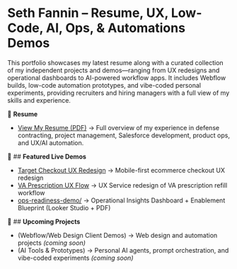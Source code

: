 # Seth Fannin – Resume, UX, Low-Code, AI, Ops, & Automations Demos

This portfolio showcases my latest resume along with a curated collection of my independent projects and demos—ranging from UX redesigns and operational dashboards to AI-powered workflow apps. It includes Webflow builds, low-code automation prototypes, and vibe-coded personal experiments, providing recruiters and hiring managers with a full view of my skills and experience.

📄 **Resume**  
- [View My Resume (PDF)](https://github.com/sethfannin/portfolio/blob/main/resume/Seth-Fannin-Resume.pdf) → Full overview of my experience in defense contracting, project management, Salesforce development, product ops, and UX/AI automation.


🔗 ## **Featured Live Demos**
- [Target Checkout UX Redesign](https://target-mobile-checkout-ux-demo.netlify.app) → Mobile-first ecommerce checkout UX redesign  
- [VA Prescription UX Flow](https://va-ux-demo.netlify.app) →  UX Service redesign of VA prescription refill workflow
- [ops-readiness-demo/](./ops-readiness-demo) → Operational Insights Dashboard + Enablement Blueprint (Looker Studio + PDF)


🚀 ## **Upcoming Projects**  
- (Webflow/Web Design Client Demos) → Web design and automation projects *(coming soon)*  
- (AI Tools & Prototypes) → Personal AI agents, prompt orchestration, and vibe-coded experiments *(coming soon)*  
